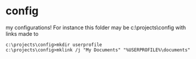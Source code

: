config
======

my configurations!
For instance this folder may be 
c:\projects\config
with links made to
```Batchfile
c:\projects\config>mkdir userprofile
c:\projects\config>mklink /j "My Documents" "%USERPROFILE%\documents"
```
